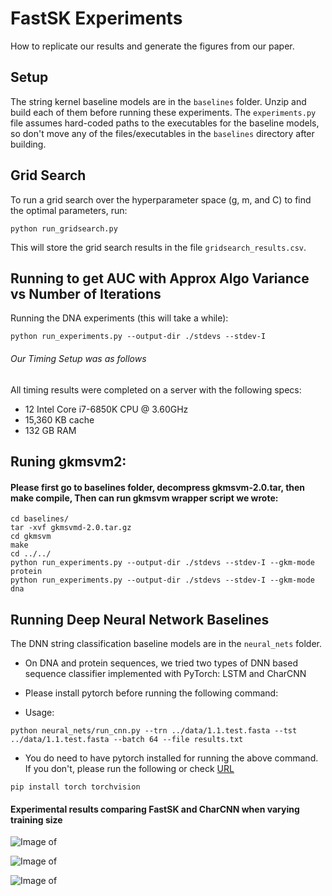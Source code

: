 # FastSK Experiments
How to replicate our results and generate the figures from our paper. 

## Setup
The string kernel baseline models are in the `baselines` folder. Unzip and build each of them before running these experiments. The `experiments.py` file assumes hard-coded paths to the executables for the baseline models, so don't move any of the files/executables in the `baselines` directory after building.

## Grid Search
To run a grid search over the hyperparameter space (g, m, and C) to find the optimal parameters, run:
```
python run_gridsearch.py
```
This will store the grid search results in the file `gridsearch_results.csv`.


## Running to get AUC with Approx Algo Variance vs Number of Iterations
Running the DNA experiments (this will take a while):
```
python run_experiments.py --output-dir ./stdevs --stdev-I
```
###### Our Timing Setup was as follows 
All timing results were completed on a server with the following specs:
-   12 Intel Core i7-6850K CPU @ 3.60GHz
-   15,360 KB cache
-   132 GB RAM


## Runing gkmsvm2:

#### Please first go to baselines folder, decompress gkmsvm-2.0.tar, then make compile, Then can run gkmsvm wrapper script we wrote: 

```
cd baselines/
tar -xvf gkmsvmd-2.0.tar.gz
cd gkmsvm
make
cd ../../
python run_experiments.py --output-dir ./stdevs --stdev-I --gkm-mode protein
python run_experiments.py --output-dir ./stdevs --stdev-I --gkm-mode dna
```



## Running Deep Neural Network Baselines

The DNN string classification baseline models are in the `neural_nets` folder.

+ On DNA and protein sequences, we tried two types of DNN based sequence  classifier implemented with PyTorch: LSTM and CharCNN

+ Please install pytorch before running the following command: 

+ Usage:
```
python neural_nets/run_cnn.py --trn ../data/1.1.test.fasta --tst ../data/1.1.test.fasta --batch 64 --file results.txt
```
+ You do need to have pytorch installed for running the above command. If you don't, please run the following or check  [URL](https://pytorch.org/get-started/locally/)
```
pip install torch torchvision
```

#### Experimental results comparing FastSK and CharCNN when varying training size 


![Image of ](https://github.com/QData/FastSK/tree/master/results/neural_nets/trainsize_varyresults/dna.png)

![Image of ](https://github.com/QData/FastSK/tree/master/results/neural_nets/trainsize_varyresults/protein.png)

![Image of ](https://github.com/QData/FastSK/tree/master/results/neural_nets/trainsize_varyresults/nlp.png)